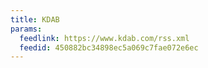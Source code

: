 ```yaml
---
title: KDAB
params:
  feedlink: https://www.kdab.com/rss.xml
  feedid: 450882bc34898ec5a069c7fae072e6ec
---
```

